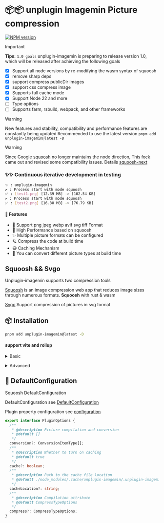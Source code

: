 # 📦📦 unplugin Imagemin Picture compression

[![NPM version](https://img.shields.io/npm/v/unplugin-imagemin?color=a1b858&label=)](https://www.npmjs.com/package/unplugin-imagemin)

> [!IMPORTANT]
> **Tips:**
> `1.0 goals` unplugin-imagemin is preparing to release version 1.0, which will be released after achieving the following goals

- [x] Support all node versions by re-modifying the wasm syntax of squoosh
- [x] remove sharp deps
- [x] support compress publicDir images
- [x] support css compress image
- [x] Supports full cache mode
- [x] Support Node 22 and more
- [ ] Type options
- [ ] Supports farm, rsbuild, webpack, and other frameworks

> [!WARNING]
New features and stability, compatibility and performance features are constantly being updated
Recommended to use the latest version  `pnpm add unplugin-imagemin@latest -D`

> [!WARNING]
Since Google [squoosh](https://github.com/GoogleChromeLabs/squoosh) no longer maintains the node direction, This fock came out and revised some compatibility issues. Details [squoosh-next](https://github.com/ErKeLost/squoosh-node-latest)

### ✨✨ Continuous iterative development in testing

```bash
✨ : unplugin-imagemin
✔ : Process start with mode squoosh
✅ : [test1.png] [12.39 MB] -> [102.54 KB]
✔ : Process start with mode squoosh
✅ : [test2.png] [16.38 MB] -> [76.79 KB]
```

#### 🌈 Features

- 🍰 Support png jpeg webp avif svg tiff Format
- 🦾 High Performance based on squoosh
- ✨ Multiple picture formats can be configured
- 🪐 Compress the code at build time
- 😃 Caching Mechanism
- 🌈 You can convert different picture types at build time

## Squoosh && Svgo

Unplugin-imagemin supports two compression tools

[Squoosh](https://github.com/GoogleChromeLabs/squoosh) is an image compression web app that reduces image sizes through numerous formats.
**Squoosh** with rust & wasm

[Svgo](https://github.com/svg/svgo) Support compression of pictures in svg format

## 📦 Installation

```bash
pnpm add unplugin-imagemin@latest -D
```

#### support vite and rollup

<details>
<summary>Basic</summary><br>

```ts
import { defineConfig } from 'vite';
import vue from '@vitejs/plugin-vue';
import imagemin from 'unplugin-imagemin/vite';
// https://vitejs.dev/config/
export default defineConfig({
  plugins: [vue(), imagemin()],
});
```

<br></details>

<details>
<summary>Advanced</summary><br>

```ts
iimport { defineConfig } from 'vite';
import vue from '@vitejs/plugin-vue';
import imagemin from 'unplugin-imagemin/vite';
import path from 'path';
// https://vitejs.dev/config/
export default defineConfig({
  plugins: [
    vue(),
    imagemin({
      // Default configuration options for compressing different pictures
      compress: {
        jpg: {
          quality: 10,
        },
        jpeg: {
          quality: 10,
        },
        png: {
          quality: 10,
        },
        webp: {
          quality: 10,
        },
      },
      conversion: [
        { from: 'jpeg', to: 'webp' },
        { from: 'png', to: 'webp' },
        { from: 'JPG', to: 'jpeg' },
      ],
    }),
  ],
});

```

<br></details>

## 🌸 DefaultConfiguration

Squoosh DefaultConfiguration

DefaultConfiguration see [DefaultConfiguration](https://github.com/ErKeLost/unplugin-imagemin/blob/main/src/core/compressOptions.ts)

Plugin property configuration see [configuration](https://github.com/ErKeLost/unplugin-imagemin/blob/main/src/core/types/index.ts)

```typescript
export interface PluginOptions {
  /**
   * @description Picture compilation and conversion
   * @default []
   */
  conversion?: ConversionItemType[];
  /**
   * @description Whether to turn on caching
   * @default true
   */
  cache?: boolean;
  /**
   * @description Path to the cache file location
   * @default ./node_modules/.cache/unplugin-imagemin/.unplugin-imagemin-cache
   */
  cacheLocation?: string;
  /**
   * @description Compilation attribute
   * @default CompressTypeOptions
   */
  compress?: CompressTypeOptions;
}
```
